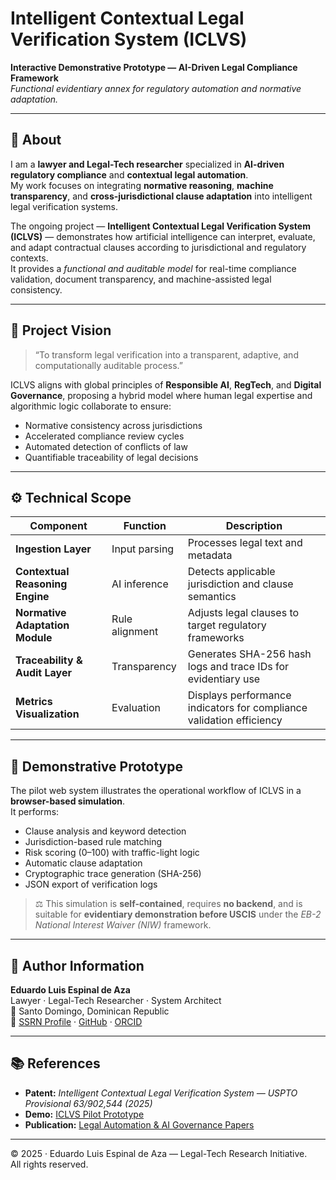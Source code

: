 # Intelligent Contextual Legal Verification System (ICLVS)

**Interactive Demonstrative Prototype — AI-Driven Legal Compliance Framework**  
*Functional evidentiary annex for regulatory automation and normative adaptation.*

---

## 🧠 About

I am a **lawyer and Legal-Tech researcher** specialized in **AI-driven regulatory compliance** and **contextual legal automation**.  
My work focuses on integrating **normative reasoning**, **machine transparency**, and **cross-jurisdictional clause adaptation** into intelligent legal verification systems.

The ongoing project — **Intelligent Contextual Legal Verification System (ICLVS)** — demonstrates how artificial intelligence can interpret, evaluate, and adapt contractual clauses according to jurisdictional and regulatory contexts.  
It provides a *functional and auditable model* for real-time compliance validation, document transparency, and machine-assisted legal consistency.

---

## 🎯 Project Vision

> “To transform legal verification into a transparent, adaptive, and computationally auditable process.”

ICLVS aligns with global principles of **Responsible AI**, **RegTech**, and **Digital Governance**, proposing a hybrid model where human legal expertise and algorithmic logic collaborate to ensure:
- Normative consistency across jurisdictions  
- Accelerated compliance review cycles  
- Automated detection of conflicts of law  
- Quantifiable traceability of legal decisions

---

## ⚙️ Technical Scope

| Component | Function | Description |
|------------|-----------|-------------|
| **Ingestion Layer** | Input parsing | Processes legal text and metadata |
| **Contextual Reasoning Engine** | AI inference | Detects applicable jurisdiction and clause semantics |
| **Normative Adaptation Module** | Rule alignment | Adjusts legal clauses to target regulatory frameworks |
| **Traceability & Audit Layer** | Transparency | Generates SHA-256 hash logs and trace IDs for evidentiary use |
| **Metrics Visualization** | Evaluation | Displays performance indicators for compliance validation efficiency |

---

## 🧩 Demonstrative Prototype

The pilot web system illustrates the operational workflow of ICLVS in a **browser-based simulation**.  
It performs:
- Clause analysis and keyword detection  
- Jurisdiction-based rule matching  
- Risk scoring (0–100) with traffic-light logic  
- Automatic clause adaptation  
- Cryptographic trace generation (SHA-256)  
- JSON export of verification logs  

> ⚖️ This simulation is **self-contained**, requires **no backend**, and is suitable for **evidentiary demonstration before USCIS** under the *EB-2 National Interest Waiver (NIW)* framework.

---

## 👤 Author Information

**Eduardo Luis Espinal de Aza**  
Lawyer · Legal-Tech Researcher · System Architect  
📍 Santo Domingo, Dominican Republic  
🔗 [SSRN Profile](https://papers.ssrn.com/sol3/cf_dev/AbsByAuth.cfm?per_id=8686960) · [GitHub](https://github.com/eduardoespinal-lawtech) · [ORCID](https://orcid.org/)

---

## 📚 References
- **Patent:** *Intelligent Contextual Legal Verification System — USPTO Provisional 63/902,544 (2025)*  
- **Demo:** [ICLVS Pilot Prototype](https://eduardoespinal-lawtech.github.io/ICLVS-LegalTech/)  
- **Publication:** [Legal Automation & AI Governance Papers](https://papers.ssrn.com/sol3/cf_dev/AbsByAuth.cfm?per_id=8686960)

---

© 2025 · Eduardo Luis Espinal de Aza — Legal-Tech Research Initiative.  
All rights reserved.
